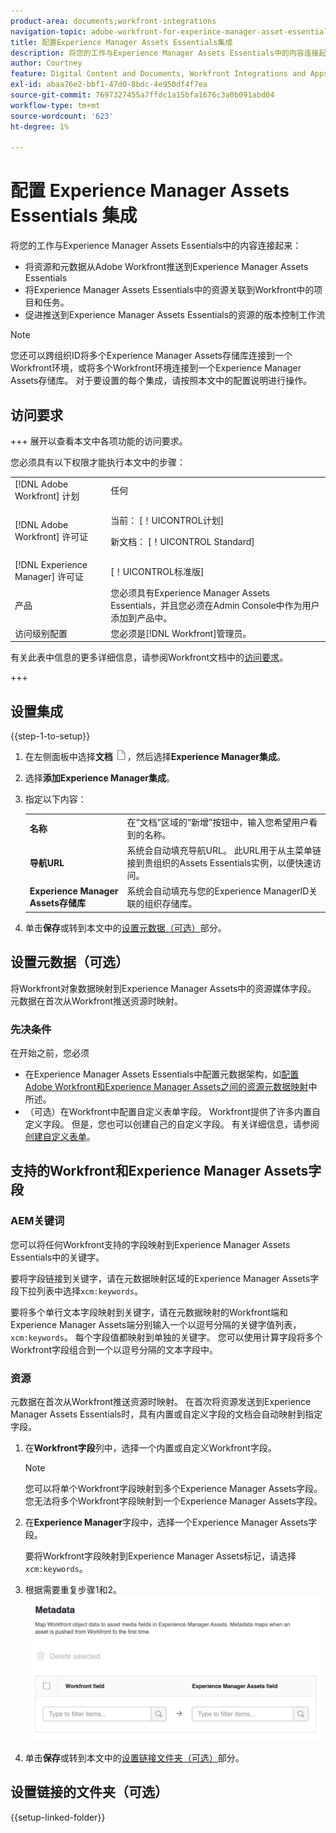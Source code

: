 ```yaml
---
product-area: documents;workfront-integrations
navigation-topic: adobe-workfront-for-experince-manager-asset-essentials
title: 配置Experience Manager Assets Essentials集成
description: 将您的工作与Experience Manager Assets Essentials中的内容连接起来。
author: Courtney
feature: Digital Content and Documents, Workfront Integrations and Apps
exl-id: abaa76e2-bbf1-47d0-8bdc-4e950df4f7ea
source-git-commit: 7697327455a7ffdc1a15bfa1676c3a0b091abd04
workflow-type: tm+mt
source-wordcount: '623'
ht-degree: 1%

---
```


# 配置 Experience Manager Assets Essentials 集成

将您的工作与Experience Manager Assets Essentials中的内容连接起来&#x200B;：

* 将资源和元数据从Adobe Workfront推送到Experience Manager Assets &#x200B; Essentials
* 将Experience Manager Assets Essentials中的资源关联到Workfront中的项目和任务&#x200B;。
* 促进推送到Experience Manager Assets Essentials的资源的版本控制工作流

>[!NOTE]
>
>您还可以跨组织ID将多个Experience Manager Assets存储库连接到一个Workfront环境，或将多个Workfront环境连接到一个Experience Manager Assets存储库。 对于要设置的每个集成，请按照本文中的配置说明进行操作。

## 访问要求

+++ 展开以查看本文中各项功能的访问要求。

您必须具有以下权限才能执行本文中的步骤：

<table>
  <tr>
   <td>[!DNL Adobe Workfront] 计划
   </td>
   <td>任何
   </td>
  </tr>
  <tr>
   <td>[!DNL Adobe Workfront] 许可证
   </td>
   <td><p>当前： [！UICONTROL计划]</p>
   <p>新文档： [！UICONTROL Standard]</p></td>
  </tr>
  <tr>
   <td>[!DNL Experience Manager] 许可证
   </td>
   <td>[！UICONTROL标准版]
   </td>
  </tr>
  <tr>
   <td>产品
   </td>
   <td>您必须具有Experience Manager Assets Essentials，并且您必须在Admin Console中作为用户添加到产品中。
   </td>
  </tr>
  <tr>
   <td>访问级别配置
   </td>
   <td>您必须是[!DNL Workfront]管理员。
   </td>
  </tr>
</table>

有关此表中信息的更多详细信息，请参阅Workfront文档中的[访问要求](/help/quicksilver/administration-and-setup/add-users/access-levels-and-object-permissions/access-level-requirements-in-documentation.md)。

+++

## 设置集成

{{step-1-to-setup}}

1. 在左侧面板中选择&#x200B;**文档** ![文档图标](assets/document-icon.png)，然后选择&#x200B;**Experience Manager集成**。
1. 选择&#x200B;**添加Experience Manager集成**。
1. 指定以下内容：

   <table>
   <tr>
      <td><strong>名称</strong>
      </td>
      <td>在“文档”区域的“新增”按钮中，输入您希望用户看到的名称。
      </td>
   </tr>
   <tr>
      <td><strong>导航URL</strong>
      </td>
      <td>系统会自动填充导航URL。 此URL用于从主菜单链接到贵组织的Assets Essentials实例，以便快速访问。
      </td>
   </tr>
   <tr>
      <td>
      <strong>Experience Manager Assets存储库</strong>
      </td>
      <td>
      系统会自动填充与您的Experience ManagerID关联的组织存储库。
      </td>
   </tr>
   </table>

1. 单击&#x200B;**保存**&#x200B;或转到本文中的[设置元数据（可选）](#set-up-metadata-optional)部分。


## 设置元数据（可选）

将Workfront对象数据映射到Experience Manager Assets中的资源媒体字段。 元数据在首次从Workfront推送资源时映射。


### 先决条件

在开始之前，您必须

* 在Experience Manager Assets Essentials中配置元数据架构，如[配置Adobe Workfront和Experience Manager Assets之间的资源元数据映射](https://experienceleague.adobe.com/docs/experience-manager-cloud-service/content/assets/integrations/configure-asset-metadata-mapping.html?lang=en)中所述。
* （可选）在Workfront中配置自定义表单字段。 Workfront提供了许多内置自定义字段。 但是，您也可以创建自己的自定义字段。 有关详细信息，请参阅[创建自定义表单](/help/quicksilver/administration-and-setup/customize-workfront/create-manage-custom-forms/form-designer/design-a-form/design-a-form.md)。

## 支持的Workfront和Experience Manager Assets字段

### AEM关键词

您可以将任何Workfront支持的字段映射到Experience Manager Assets Essentials中的关键字。

要将字段链接到关键字，请在元数据映射区域的Experience Manager Assets字段下拉列表中选择`xcm:keywords`。

要将多个单行文本字段映射到关键字，请在元数据映射的Workfront端和Experience Manager Assets端分别输入一个以逗号分隔的关键字值列表，`xcm:keywords`。 每个字段值都映射到单独的关键字。 您可以使用计算字段将多个Workfront字段组合到一个以逗号分隔的文本字段中。

<!--
Look for essentials article
For more information on keywords in Experience Manager Assets, including how to create and manage keywords, see [Administering Tags]( https://experienceleague.adobe.com/docs/experience-manager-64/administering/contentmanagement/tags.html?lang=en).
-->


### 资源

元数据在首次从Workfront推送资源时映射。 在首次将资源发送到Experience Manager Assets Essentials时，具有内置或自定义字段的文档会自动映射到指定字段。

1. 在&#x200B;**Workfront字段**&#x200B;列中，选择一个内置或自定义Workfront字段。

   >[!NOTE]
   >
   >您可以将单个Workfront字段映射到多个Experience Manager Assets字段。 您无法将多个Workfront字段映射到一个Experience Manager Assets字段。

1. 在&#x200B;**Experience Manager**&#x200B;字段中，选择一个Experience Manager Assets字段。

   要将Workfront字段映射到Experience Manager Assets标记，请选择`xcm:keywords`。

1. 根据需要重复步骤1和2。
   ![启用元数据](assets/metadata-assets-essentials.png)
1. 单击&#x200B;**保存**&#x200B;或转到本文中的[设置链接文件夹（可选）](#set-up-linked-folders-optional)部分。


## 设置链接的文件夹（可选）

{{setup-linked-folder}}
